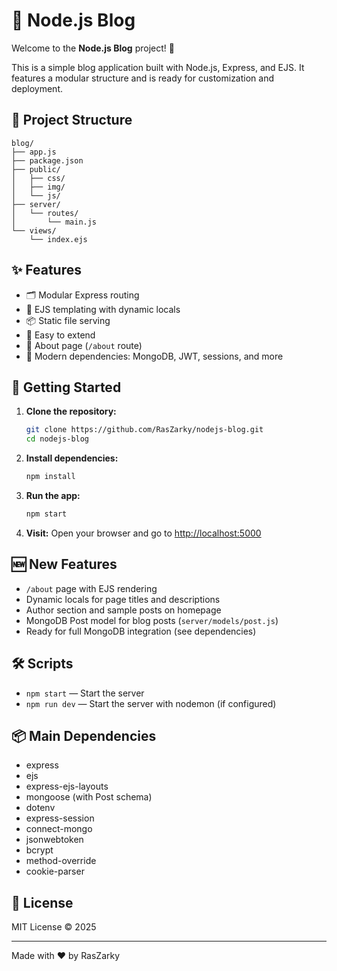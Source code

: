 # 📝 Node.js Blog

Welcome to the **Node.js Blog** project! 🚀

This is a simple blog application built with Node.js, Express, and EJS. It features a modular structure and is ready for customization and deployment.

## 📁 Project Structure

```
blog/
├── app.js
├── package.json
├── public/
│   ├── css/
│   ├── img/
│   └── js/
├── server/
│   └── routes/
│       └── main.js
└── views/
    └── index.ejs
```

## ✨ Features

- 🗂️ Modular Express routing
- 🎨 EJS templating with dynamic locals
- 📦 Static file serving
- 🌱 Easy to extend
- 📄 About page (`/about` route)
- 🧩 Modern dependencies: MongoDB, JWT, sessions, and more

## 🚀 Getting Started

1. **Clone the repository:**
   ```bash
   git clone https://github.com/RasZarky/nodejs-blog.git
   cd nodejs-blog
   ```
2. **Install dependencies:**
   ```bash
   npm install
   ```
3. **Run the app:**
   ```bash
   npm start
   ```
4. **Visit:**
   Open your browser and go to [http://localhost:5000](http://localhost:5000)

## 🆕 New Features

- `/about` page with EJS rendering
- Dynamic locals for page titles and descriptions
- Author section and sample posts on homepage
- MongoDB Post model for blog posts (`server/models/post.js`)
- Ready for full MongoDB integration (see dependencies)

## 🛠️ Scripts

- `npm start` — Start the server
- `npm run dev` — Start the server with nodemon (if configured)

## 📦 Main Dependencies

- express
- ejs
- express-ejs-layouts
- mongoose (with Post schema)
- dotenv
- express-session
- connect-mongo
- jsonwebtoken
- bcrypt
- method-override
- cookie-parser

## 📄 License

MIT License © 2025

---

Made with ❤️ by RasZarky
